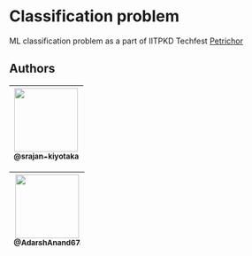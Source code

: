 # Classification problem

ML classification problem as a part of IITPKD Techfest [Petrichor](https://www.petrichor22.com/technical_events/event?id=3&tech=1)

<!-- Open in colab -->

<!-- [![Open In Colab](https://colab.research.google.com/assets/colab-badge.svg)](https://colab.research.google.com/github/IITP-KD/ML-Regression-Problem/blob/master/ML063_regression_Adarsh.ipynb) -->

## Authors

| [<img src="https://github.com/srajan-kiyotaka.png?size=115" width=115><br><sub>@srajan-kiyotaka</sub>](https://github.com/srajan-kiyotaka) |
| :----------------------------------------------------------------------------------------------------------------------------------------: |

| [<img src="https://github.com/AdarshAnand67.png?size=115" width=115><br><sub>@AdarshAnand67</sub>](https://github.com/AdarshAnand67) |
| :----------------------------------------------------------------------------------------------------------------------------------: |
